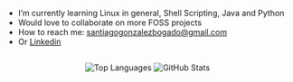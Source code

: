 - I’m currently learning Linux in general, Shell Scripting, Java and Python
- Would love to collaborate on more FOSS projects
- How to reach me: santiagogonzalezbogado@gmail.com
- Or [Linkedin](https://www.linkedin.com/in/santiago-gonzalez-62557221b/)

</pre>
<h2></h2>
<p align="center">
    <a>
        <img alt="Top Languages" src="https://github-readme-stats.vercel.app/api/top-langs/?bg_color=00000000&layout=compact&username=santigo-zero&exclude_repo=Neovim&hide_border=true&title_color=c9d1d9&text_color=c3c5cd"/>
        <img alt="GitHub Stats" src="https://github-readme-stats.vercel.app/api?bg_color=00000000&username=santigo-zero&show_icons=true&include_all_commits=true&count_private=true&hide=commits&hide_border=true&icon_color=4C566A&title_color=c9d1d9&text_color=c3c5cd"/>
    </a>
</p>

